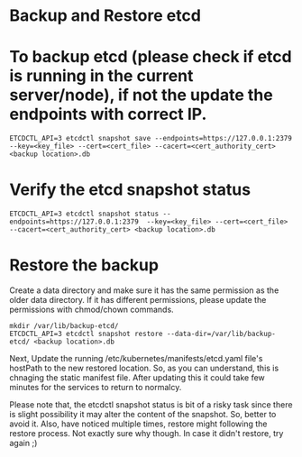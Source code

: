 # Backup and Restore etcd

# To backup etcd (please check if etcd is running in the current server/node), if not the update the endpoints with correct IP.
```
ETCDCTL_API=3 etcdctl snapshot save --endpoints=https://127.0.0.1:2379 --key=<key_file> --cert=<cert_file> --cacert=<cert_authority_cert> <backup location>.db
```

# Verify the etcd snapshot status
```
ETCDCTL_API=3 etcdctl snapshot status --endpoints=https://127.0.0.1:2379  --key=<key_file> --cert=<cert_file> --cacert=<cert_authority_cert> <backup location>.db
```

# Restore the backup
Create a data directory and make sure it has the same permission as the older data directory. If it has different permissions, please update the permissions with chmod/chown commands.
```
mkdir /var/lib/backup-etcd/
ETCDCTL_API=3 etcdctl snapshot restore --data-dir=/var/lib/backup-etcd/ <backup location>.db
```

Next, Update the running /etc/kubernetes/manifests/etcd.yaml file's hostPath to the new restored location.
So, as you can understand, this is chnaging the static manifest file. After updating this it could take few minutes for the services to return to normalcy.

Please note that, the etcdctl snapshot status is bit of a risky task since there is slight possibility it may alter the content of the snapshot. So, better to avoid it.
Also, have noticed multiple times, restore might following the restore process. Not exactly sure why though. In case it didn't restore, try again ;)

